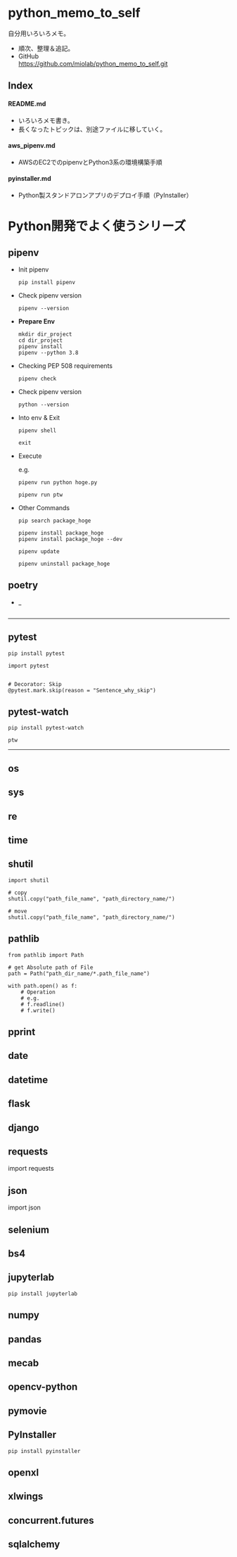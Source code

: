 # python_memo_to_self

自分用いろいろメモ。

- 順次、整理＆追記。
- GitHub<br>
  https://github.com/miolab/python_memo_to_self.git


## __Index__

#### README.md

- いろいろメモ書き。
- 長くなったトピックは、別途ファイルに移していく。

#### aws_pipenv.md

- AWSのEC2でのpipenvとPython3系の環境構築手順

#### pyinstaller.md

- Python製スタンドアロンアプリのデプロイ手順（PyInstaller）




# Python開発でよく使うシリーズ

## pipenv

- Init pipenv
    ```
    pip install pipenv
    ```

- Check pipenv version
    ```
    pipenv --version
    ```

- __Prepare Env__
    ```
    mkdir dir_project
    cd dir_project
    pipenv install
    pipenv --python 3.8
    ```

- Checking PEP 508 requirements
    ```
    pipenv check
    ```

- Check pipenv version
    ```
    python --version
    ```

- Into env & Exit
    ```
    pipenv shell

    exit
    ```

- Execute

    e.g.
    ```
    pipenv run python hoge.py

    pipenv run ptw
    ```

- Other Commands
    ```
    pip search package_hoge

    pipenv install package_hoge
    pipenv install package_hoge --dev

    pipenv update

    pipenv uninstall package_hoge
    ```


## poetry

- _
    ```
    ```

---

## pytest

`pip install pytest`

```
import pytest


# Decorator: Skip
@pytest.mark.skip(reason = "Sentence_why_skip")

```

## pytest-watch

`pip install pytest-watch`

`ptw`

---

## os
## sys
## re
## time

## shutil
```
import shutil

# copy
shutil.copy("path_file_name", "path_directory_name/")

# move
shutil.copy("path_file_name", "path_directory_name/")
```

## pathlib
```
from pathlib import Path

# get Absolute path of File
path = Path("path_dir_name/*.path_file_name")

with path.open() as f:
    # Operation
    # e.g.
    # f.readline()
    # f.write()
```
## pprint

## date
## datetime

## flask
## django

## requests
import requests

## json
import json

## selenium
## bs4

## jupyterlab
`pip install jupyterlab`

## numpy
## pandas
## mecab
## opencv-python
## pymovie

## PyInstaller
`pip install pyinstaller`

## openxl
## xlwings

## concurrent.futures
## sqlalchemy

## 
## 
## 